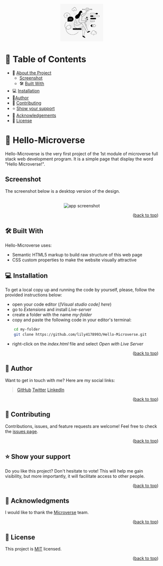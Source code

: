 <a name="readme-top"></a>

<div align="center">
  <img src="logo.png" alt="logo" width="140"  height="123" />
  <br/>
</div>


# 📗 Table of Contents

- 📖 [About the Project](#about_project)
  - [Screenshot](#screenshot)
  - 🛠 [Built With](#built_with)
- 💻 [Installation](#installation)
- 👥[Author](#author)
- 🤝 [Contributing](#contributing)
- ⭐️ [Show your support](#support)
- 🙏 [Acknowledgements](#acknowledgements)
- 📝 [License](#license)



# 📖 Hello-Microverse <a name="about_project"></a>

Hello-Microverse is the very first project of the 1st module of microverse full stack web development program.
It is a simple page that display the word "Hello Microverse!".


## Screenshot <a name="screenshot"></a>

The screenshot below is a desktop version of the design.
<div align="center">
<br/>
<img src="./app_screenshot" alt="app screenshot" width="1000"  height="697" />
</div>

<p align="right">(<a href="#readme-top">back to top</a>)</p>



## 🛠 Built With <a name="built_with"></a>

Hello-Microverse uses:

- Semantic HTML5 markup to build raw structure of this web page
- CSS custom properties to make the website visually attractive


## 💻 Installation <a name="installation"></a>

To get a local copy up and running the code by yourself, please, follow the provided instructions below:

- open your code editor (_[Visual studio code] here_)
- go to _Extensions_ and install _Live-server_
- create a folder with the name _my-folder_
- copy and paste the following code in your editor's terminal:
```sh
    cd my-folder
    git clone https://github.com/lily4178993/Hello-Microverse.git
```
- right-click on the _index.html_ file and select _Open with Live Server_

<p align="right">(<a href="#readme-top">back to top</a>)</p>



## 👥 Author <a name="author"></a>

Want to get in touch with me? Here are my social links:
> [GitHub](https://www.frontendmentor.io/profile/lily4178993)
> [Twitter](https://twitter.com/nelly_telli)
> [LinkedIn](https://www.linkedin.com/in/nelly-t-330414266/)

<p align="right">(<a href="#readme-top">back to top</a>)</p>


## 🤝 Contributing <a name="contributing"></a>

Contributions, issues, and feature requests are welcome!
Feel free to check the [issues page](https://github.com/lily4178993/Hello-Microverse/issues).

<p align="right">(<a href="#readme-top">back to top</a>)</p>


## ⭐️ Show your support <a name="support"></a>

Do you like this project? 
Don't hesitate to vote! This will help me gain visibility, but more importantly, it will facilitate access to other people.

<p align="right">(<a href="#readme-top">back to top</a>)</p>


## 🙏 Acknowledgments <a name="acknowledgements"></a>

I would like to thank the [Microverse](https://github.com/microverseinc) team.

<p align="right">(<a href="#readme-top">back to top</a>)</p>


## 📝 License <a name="license"></a>

This project is [MIT](./LICENSE) licensed.

<p align="right">(<a href="#readme-top">back to top</a>)</p>